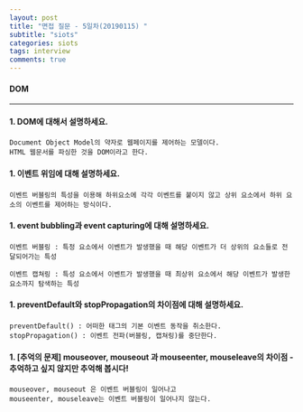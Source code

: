 ```yaml
---
layout: post
title: "면접 질문 - 5일차(20190115) "
subtitle: "siots"
categories: siots
tags: interview
comments: true
---
```


#### DOM

---

#### 1. DOM에 대해서 설명하세요.

```
Document Object Model의 약자로 웹페이지를 제어하는 모델이다.
HTML 웹문서를 파싱한 것을 DOM이라고 한다.
```

#### 1. 이벤트 위임에 대해 설명하세요.

```
이벤트 버블링의 특성을 이용해 하위요소에 각각 이벤트를 붙이지 않고 상위 요소에서 하위 요소의 이벤트를 제어하는 방식이다.
```

#### 1. event bubbling과 event capturing에 대해 설명하세요.

```
이벤트 버블링 : 특정 요소에서 이벤트가 발생했을 때 해당 이벤트가 더 상위의 요소들로 전달되어가는 특성

이벤트 캡쳐링 : 특성 요소에서 이벤트가 발생했을 때 최상위 요소에서 해당 이벤트가 발생한 요소까지 탐색하는 특성
```

#### 1. preventDefault와 stopPropagation의 차이점에 대해 설명하세요.

```
preventDefault() : 어떠한 태그의 기본 이벤트 동작을 취소한다.
stopPropagation() : 이벤트 전파(버블링, 캡쳐링)를 중단한다.
```

#### 1. [추억의 문제] mouseover, mouseout 과 mouseenter, mouseleave의 차이점 - 추억하고 싶지 않지만 추억해 봅시다!

```
mouseover, mouseout 은 이벤트 버블링이 일어나고
mouseenter, mouseleave는 이벤트 버블링이 일어나지 않는다.
```
